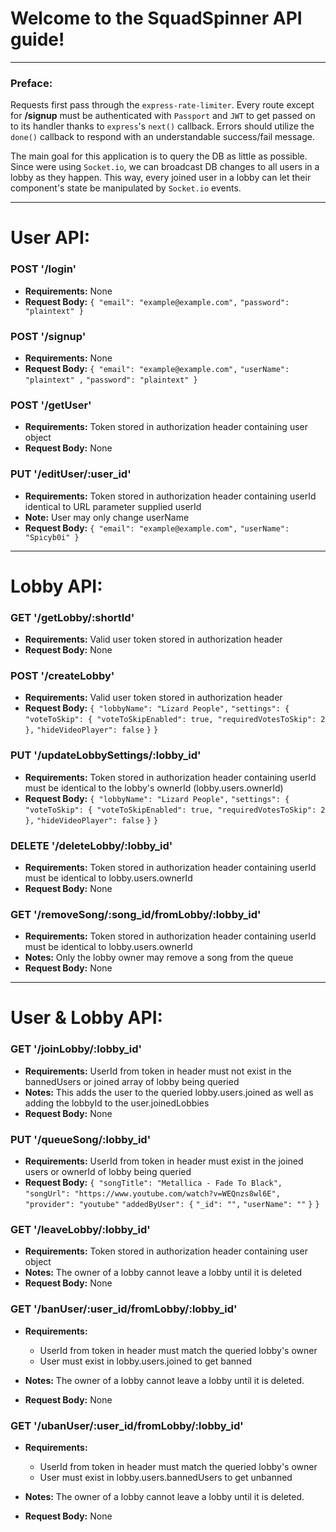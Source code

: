 # **Welcome to the SquadSpinner API guide!**
__  __
### Preface:
Requests first pass through the `express-rate-limiter`.
Every route except for **/signup** must be authenticated with `Passport` and `JWT` to get passed on to its handler thanks to `express`'s `next()` callback.
Errors should utilize the `done()` callback to respond with an understandable success/fail message.

The main goal for this application is to query the DB as little as possible.
Since were using `Socket.io`, we can broadcast DB changes to all users in a lobby as they happen.
This way, every joined user in a lobby can let their component's state be manipulated by `Socket.io` events.
__  __
# User API:

### POST '/login'
* __Requirements:__ None
* __Request Body:__
`{ "email": "example@example.com",`
`"password": "plaintext" }`

### POST '/signup'
* __Requirements:__ None
* __Request Body:__
`{ "email": "example@example.com",`
`"userName": "plaintext" ,`
`"password": "plaintext" }`

### POST '/getUser'
* __Requirements:__ Token stored in authorization header containing user object
* __Request Body:__ None

### PUT '/editUser/:user_id'
* __Requirements:__ Token stored in authorization header containing userId identical to URL parameter supplied userId
* __Note:__ User may only change userName
* __Request Body:__
`{ "email": "example@example.com",`
`"userName": "Spicyb0i" }`

__ __
# Lobby API:

### GET '/getLobby/:shortId'
* __Requirements:__ Valid user token stored in authorization header
* __Request Body:__ None

### POST '/createLobby'
* __Requirements:__ Valid user token stored in authorization header
* __Request Body:__
`{ "lobbyName": "Lizard People",`
`"settings": {`
`"voteToSkip": { "voteToSkipEnabled": true, "requiredVotesToSkip": 2 },`
`"hideVideoPlayer": false`
`}`
`}`

### PUT '/updateLobbySettings/:lobby_id'
* __Requirements:__ Token stored in authorization header containing userId must be identical to the lobby's ownerId (lobby.users.ownerId)
* __Request Body:__
`{ "lobbyName": "Lizard People",`
`"settings": {`
`"voteToSkip": { "voteToSkipEnabled": true, "requiredVotesToSkip": 2 },`
`"hideVideoPlayer": false`
`}`
`}`

### DELETE '/deleteLobby/:lobby_id'
* __Requirements:__ Token stored in authorization header containing userId must be identical to lobby.users.ownerId
* __Request Body:__ None

### GET '/removeSong/:song_id/fromLobby/:lobby_id'
* __Requirements:__ Token stored in authorization header containing userId must be identical to lobby.users.ownerId
* __Notes:__ Only the lobby owner may remove a song from the queue
* __Request Body:__ None

__ __
# User & Lobby API:

### GET '/joinLobby/:lobby_id'
* __Requirements:__ UserId from token in header must not exist in the bannedUsers or joined array of lobby being queried
* __Notes:__ This adds the user to the queried lobby.users.joined as well as adding the lobbyId to the user.joinedLobbies
* __Request Body:__ None

### PUT '/queueSong/:lobby_id'
* __Requirements:__ UserId from token in header must exist in the joined users or ownerId of lobby being queried
* __Request Body:__
`{ "songTitle": "Metallica - Fade To Black",`
`"songUrl": "https://www.youtube.com/watch?v=WEQnzs8wl6E",`
`"provider": "youtube"`
`"addedByUser": {`
`"_id": "",`
`"userName": ""`
`}`
`}`

### GET '/leaveLobby/:lobby_id'
* __Requirements:__ Token stored in authorization header containing user object
* __Notes:__ The owner of a lobby cannot leave a lobby until it is deleted
* __Request Body:__ None

### GET '/banUser/:user_id/fromLobby/:lobby_id'
* __Requirements:__
  * UserId from token in header must match the queried lobby's owner
  * User must exist in lobby.users.joined to get banned

* __Notes:__ The owner of a lobby cannot leave a lobby until it is deleted.
* __Request Body:__ None

### GET '/ubanUser/:user_id/fromLobby/:lobby_id'
* __Requirements:__
  * UserId from token in header must match the queried lobby's owner
  * User must exist in lobby.users.bannedUsers to get unbanned

* __Notes:__ The owner of a lobby cannot leave a lobby until it is deleted.
* __Request Body:__ None
